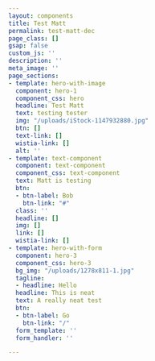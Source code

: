 ```yaml
---
layout: components
title: Test Matt
permalink: test-matt-dec
page_class: []
gsap: false
custom_js: ''
description: ''
meta_image: ''
page_sections:
- template: hero-with-image
  component: hero-1
  component_css: hero
  headline: Test Matt
  text: testing tester
  img: "/uploads/iStock-1147932880.jpg"
  btn: []
  text-link: []
  wistia-link: []
  alt: ''
- template: text-component
  component: text-component
  component_css: text-component
  text: Matt is testing
  btn:
  - btn-label: Bob
    btn-link: "#"
  class: ''
  headline: []
  img: []
  link: []
  wistia-link: []
- template: hero-with-form
  component: hero-3
  component_css: hero-3
  bg_img: "/uploads/1278x811-1.jpg"
  tagline:
  - headline: Hello
  headline: This is neat
  text: A really neat test
  btn:
  - btn-label: Go
    btn-link: "/"
  form_template: ''
  form_handler: ''

---
```

